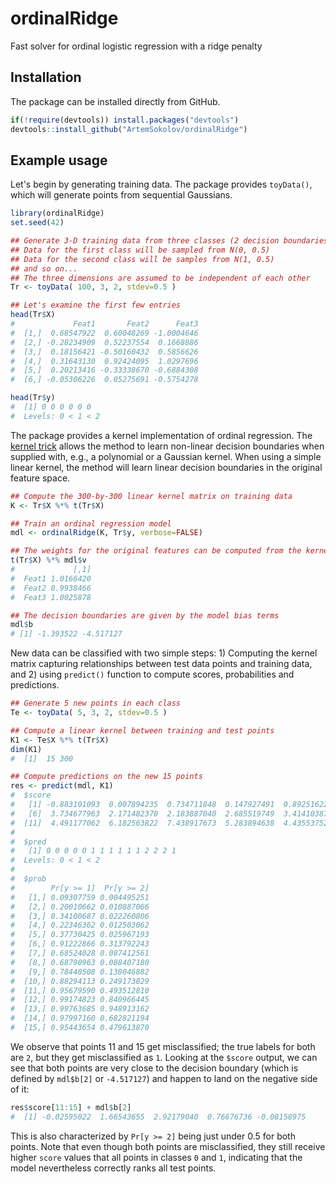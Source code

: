 # ordinalRidge

Fast solver for ordinal logistic regression with a ridge penalty

## Installation

The package can be installed directly from GitHub.

```r
if(!require(devtools)) install.packages("devtools")
devtools::install_github("ArtemSokolov/ordinalRidge")
```

## Example usage

Let's begin by generating training data. The package provides `toyData()`, which will generate points from sequential Gaussians.

``` r
library(ordinalRidge)
set.seed(42)

## Generate 3-D training data from three classes (2 decision boundaries), 100 points in each class
## Data for the first class will be sampled from N(0, 0.5)
## Data for the second class will be samples from N(1, 0.5)
## and so on...
## The three dimensions are assumed to be independent of each other
Tr <- toyData( 100, 3, 2, stdev=0.5 )

## Let's examine the first few entries
head(Tr$X)
#             Feat1       Feat2      Feat3
#  [1,]  0.68547922  0.60048269 -1.0004646
#  [2,] -0.28234909  0.52237554  0.1668886
#  [3,]  0.18156421 -0.50160432  0.5856626
#  [4,]  0.31643130  0.92424095  1.0297696
#  [5,]  0.20213416 -0.33338670 -0.6884308
#  [6,] -0.05306226  0.05275691 -0.5754278

head(Tr$y)
#  [1] 0 0 0 0 0 0
#  Levels: 0 < 1 < 2
```

The package provides a kernel implementation of ordinal regression. The [kernel trick](https://en.wikipedia.org/wiki/Kernel_method#Mathematics:_the_kernel_trick) allows the method to learn non-linear decision boundaries when supplied with, e.g., a polynomial or a Gaussian kernel. When using a simple linear kernel, the method will learn linear decision boundaries in the original feature space.

``` r
## Compute the 300-by-300 linear kernel matrix on training data
K <- Tr$X %*% t(Tr$X)

## Train an ordinal regression model
mdl <- ordinalRidge(K, Tr$y, verbose=FALSE)

## The weights for the original features can be computed from the kernel weights
t(Tr$X) %*% mdl$v
#             [,1]
#  Feat1 1.0166420
#  Feat2 0.9938466
#  Feat3 1.0025878

## The decision boundaries are given by the model bias terms
mdl$b
# [1] -1.393522 -4.517127
```

New data can be classified with two simple steps: 1) Computing the kernel matrix capturing relationships between test data points and training data, and 2) using `predict()` function to compute scores, probabilities and predictions.

``` r
## Generate 5 new points in each class
Te <- toyData( 5, 3, 2, stdev=0.5 )

## Compute a linear kernel between training and test points
K1 <- Te$X %*% t(Tr$X)
dim(K1)
#  [1]  15 300

## Compute predictions on the new 15 points
res <- predict(mdl, K1)
#  $score
#   [1] -0.883101093  0.007894235  0.734711848  0.147927491  0.892516226
#   [6]  3.734677963  2.171482370  2.183887040  2.685519749  3.414103877
#  [11]  4.491177062  6.182563822  7.438917673  5.283894638  4.435537524
# 
#  $pred
#   [1] 0 0 0 0 0 1 1 1 1 1 1 2 2 2 1
#  Levels: 0 < 1 < 2
# 
#  $prob
#        Pr[y >= 1]  Pr[y >= 2]
#   [1,] 0.09307759 0.004495251
#   [2,] 0.20010662 0.010887066
#   [3,] 0.34100687 0.022260806
#   [4,] 0.22346362 0.012503062
#   [5,] 0.37730425 0.025967193
#   [6,] 0.91222866 0.313792243
#   [7,] 0.68524028 0.087412561
#   [8,] 0.68790963 0.088407180
#   [9,] 0.78448508 0.138046882
#  [10,] 0.88294113 0.249173829
#  [11,] 0.95679590 0.493512810
#  [12,] 0.99174823 0.840966445
#  [13,] 0.99763685 0.948913162
#  [14,] 0.97997160 0.682821194
#  [15,] 0.95443654 0.479613870
```

We observe that points 11 and 15 get misclassified; the true labels for both are `2`, but they get misclassified as `1`. Looking at the `$score` output, we can see that both points are very close to the decision boundary (which is defined by `mdl$b[2]` or `-4.517127`) and happen to land on the negative side of it:
``` r
res$score[11:15] + mdl$b[2]
#  [1] -0.02595022  1.66543655  2.92179040  0.76676736 -0.08158975
```
This is also characterized by `Pr[y >= 2]` being just under 0.5 for both points. Note that even though both points are misclassified, they still receive higher `score` values that all points in classes `0` and `1`, indicating that the model nevertheless correctly ranks all test points.
